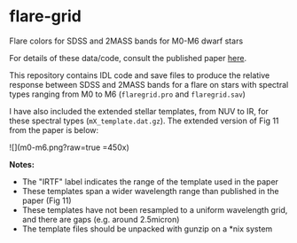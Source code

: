 flare-grid
==========

Flare colors for SDSS and 2MASS bands for M0-M6 dwarf stars

For details of these data/code, consult the published paper [here](http://adsabs.harvard.edu/abs/2012ApJ...748...58D).

This repository contains IDL code and save files to produce the relative response between SDSS and 2MASS bands for a flare on stars with spectral types ranging from M0 to M6 (`flaregrid.pro` and `flaregrid.sav`)

I have also included the extended stellar templates, from NUV to IR, for these spectral types (`mX_template.dat.gz`). The extended version of Fig 11 from the paper is below:

![](m0-m6.png?raw=true =450x)


**Notes:**

- The "IRTF" label indicates the range of the template used in the paper
- These templates span a wider wavelength range than published in the paper (Fig 11)
- These templates have not been resampled to a uniform wavelength grid, and there are gaps (e.g. around 2.5micron)
- The template files should be unpacked with gunzip on a *nix system